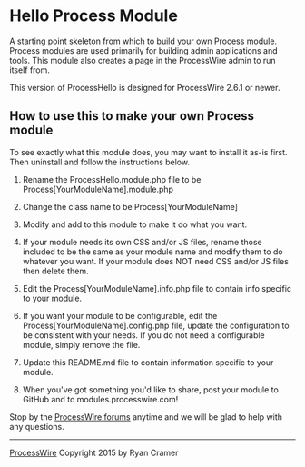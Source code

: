 # Hello Process Module

A starting point skeleton from which to build your own Process module. 
Process modules are used primarily for building admin applications and tools.
This module also creates a page in the ProcessWire admin to run itself from.

This version of ProcessHello is designed for ProcessWire 2.6.1 or newer. 


## How to use this to make your own Process module

To see exactly what this module does, you may want to install it as-is first. 
Then uninstall and follow the instructions below. 

1. Rename the ProcessHello.module.php file to be Process[YourModuleName].module.php

2. Change the class name to be Process[YourModuleName]

3. Modify and add to this module to make it do what you want. 

4. If your module needs its own CSS and/or JS files, rename those included to be the same as 
   your module name and modify them to do whatever you want. If your module does NOT need 
   CSS and/or JS files then delete them. 

5. Edit the Process[YourModuleName].info.php file to contain info specific to your module. 

6. If you want your module to be configurable, edit the Process[YourModuleName].config.php
   file, update the configuration to be consistent with your needs. If you do not need a 
   configurable module, simply remove the file. 

7. Update this README.md file to contain information specific to your module. 

8. When you've got something you'd like to share, post your module to GitHub and to 
   modules.processwire.com!

Stop by the [ProcessWire forums](http://processwire.com/talk/) anytime and we will be glad 
to help with any questions. 

------
[ProcessWire](http://processwire.com) Copyright 2015 by Ryan Cramer



